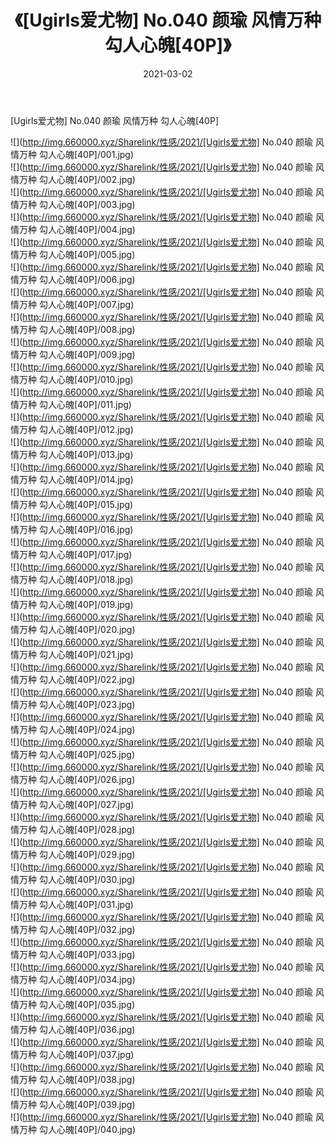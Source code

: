 ﻿---
layout: post
title:  《[Ugirls爱尤物] No.040 颜瑜 风情万种 勾人心魄[40P]》
date:   2021-03-02
img: http://img.660000.xyz/Sharelink/性感/2021/[Ugirls爱尤物] No.040 颜瑜 风情万种 勾人心魄[40P]/000.jpg
categories: [美女, 清纯, 唯美]
---

[Ugirls爱尤物] No.040 颜瑜 风情万种 勾人心魄[40P]

  ![](http://img.660000.xyz/Sharelink/性感/2021/[Ugirls爱尤物] No.040 颜瑜 风情万种 勾人心魄[40P]/001.jpg) <br> ![](http://img.660000.xyz/Sharelink/性感/2021/[Ugirls爱尤物] No.040 颜瑜 风情万种 勾人心魄[40P]/002.jpg) <br> ![](http://img.660000.xyz/Sharelink/性感/2021/[Ugirls爱尤物] No.040 颜瑜 风情万种 勾人心魄[40P]/003.jpg) <br> ![](http://img.660000.xyz/Sharelink/性感/2021/[Ugirls爱尤物] No.040 颜瑜 风情万种 勾人心魄[40P]/004.jpg) <br> ![](http://img.660000.xyz/Sharelink/性感/2021/[Ugirls爱尤物] No.040 颜瑜 风情万种 勾人心魄[40P]/005.jpg) <br> ![](http://img.660000.xyz/Sharelink/性感/2021/[Ugirls爱尤物] No.040 颜瑜 风情万种 勾人心魄[40P]/006.jpg) <br> ![](http://img.660000.xyz/Sharelink/性感/2021/[Ugirls爱尤物] No.040 颜瑜 风情万种 勾人心魄[40P]/007.jpg) <br> ![](http://img.660000.xyz/Sharelink/性感/2021/[Ugirls爱尤物] No.040 颜瑜 风情万种 勾人心魄[40P]/008.jpg) <br> ![](http://img.660000.xyz/Sharelink/性感/2021/[Ugirls爱尤物] No.040 颜瑜 风情万种 勾人心魄[40P]/009.jpg) <br> ![](http://img.660000.xyz/Sharelink/性感/2021/[Ugirls爱尤物] No.040 颜瑜 风情万种 勾人心魄[40P]/010.jpg) <br> ![](http://img.660000.xyz/Sharelink/性感/2021/[Ugirls爱尤物] No.040 颜瑜 风情万种 勾人心魄[40P]/011.jpg) <br> ![](http://img.660000.xyz/Sharelink/性感/2021/[Ugirls爱尤物] No.040 颜瑜 风情万种 勾人心魄[40P]/012.jpg) <br> ![](http://img.660000.xyz/Sharelink/性感/2021/[Ugirls爱尤物] No.040 颜瑜 风情万种 勾人心魄[40P]/013.jpg) <br> ![](http://img.660000.xyz/Sharelink/性感/2021/[Ugirls爱尤物] No.040 颜瑜 风情万种 勾人心魄[40P]/014.jpg) <br> ![](http://img.660000.xyz/Sharelink/性感/2021/[Ugirls爱尤物] No.040 颜瑜 风情万种 勾人心魄[40P]/015.jpg) <br> ![](http://img.660000.xyz/Sharelink/性感/2021/[Ugirls爱尤物] No.040 颜瑜 风情万种 勾人心魄[40P]/016.jpg) <br> ![](http://img.660000.xyz/Sharelink/性感/2021/[Ugirls爱尤物] No.040 颜瑜 风情万种 勾人心魄[40P]/017.jpg) <br> ![](http://img.660000.xyz/Sharelink/性感/2021/[Ugirls爱尤物] No.040 颜瑜 风情万种 勾人心魄[40P]/018.jpg) <br> ![](http://img.660000.xyz/Sharelink/性感/2021/[Ugirls爱尤物] No.040 颜瑜 风情万种 勾人心魄[40P]/019.jpg) <br> ![](http://img.660000.xyz/Sharelink/性感/2021/[Ugirls爱尤物] No.040 颜瑜 风情万种 勾人心魄[40P]/020.jpg) <br> ![](http://img.660000.xyz/Sharelink/性感/2021/[Ugirls爱尤物] No.040 颜瑜 风情万种 勾人心魄[40P]/021.jpg) <br> ![](http://img.660000.xyz/Sharelink/性感/2021/[Ugirls爱尤物] No.040 颜瑜 风情万种 勾人心魄[40P]/022.jpg) <br> ![](http://img.660000.xyz/Sharelink/性感/2021/[Ugirls爱尤物] No.040 颜瑜 风情万种 勾人心魄[40P]/023.jpg) <br> ![](http://img.660000.xyz/Sharelink/性感/2021/[Ugirls爱尤物] No.040 颜瑜 风情万种 勾人心魄[40P]/024.jpg) <br> ![](http://img.660000.xyz/Sharelink/性感/2021/[Ugirls爱尤物] No.040 颜瑜 风情万种 勾人心魄[40P]/025.jpg) <br> ![](http://img.660000.xyz/Sharelink/性感/2021/[Ugirls爱尤物] No.040 颜瑜 风情万种 勾人心魄[40P]/026.jpg) <br> ![](http://img.660000.xyz/Sharelink/性感/2021/[Ugirls爱尤物] No.040 颜瑜 风情万种 勾人心魄[40P]/027.jpg) <br> ![](http://img.660000.xyz/Sharelink/性感/2021/[Ugirls爱尤物] No.040 颜瑜 风情万种 勾人心魄[40P]/028.jpg) <br> ![](http://img.660000.xyz/Sharelink/性感/2021/[Ugirls爱尤物] No.040 颜瑜 风情万种 勾人心魄[40P]/029.jpg) <br> ![](http://img.660000.xyz/Sharelink/性感/2021/[Ugirls爱尤物] No.040 颜瑜 风情万种 勾人心魄[40P]/030.jpg) <br> ![](http://img.660000.xyz/Sharelink/性感/2021/[Ugirls爱尤物] No.040 颜瑜 风情万种 勾人心魄[40P]/031.jpg) <br> ![](http://img.660000.xyz/Sharelink/性感/2021/[Ugirls爱尤物] No.040 颜瑜 风情万种 勾人心魄[40P]/032.jpg) <br> ![](http://img.660000.xyz/Sharelink/性感/2021/[Ugirls爱尤物] No.040 颜瑜 风情万种 勾人心魄[40P]/033.jpg) <br> ![](http://img.660000.xyz/Sharelink/性感/2021/[Ugirls爱尤物] No.040 颜瑜 风情万种 勾人心魄[40P]/034.jpg) <br> ![](http://img.660000.xyz/Sharelink/性感/2021/[Ugirls爱尤物] No.040 颜瑜 风情万种 勾人心魄[40P]/035.jpg) <br> ![](http://img.660000.xyz/Sharelink/性感/2021/[Ugirls爱尤物] No.040 颜瑜 风情万种 勾人心魄[40P]/036.jpg) <br> ![](http://img.660000.xyz/Sharelink/性感/2021/[Ugirls爱尤物] No.040 颜瑜 风情万种 勾人心魄[40P]/037.jpg) <br> ![](http://img.660000.xyz/Sharelink/性感/2021/[Ugirls爱尤物] No.040 颜瑜 风情万种 勾人心魄[40P]/038.jpg) <br> ![](http://img.660000.xyz/Sharelink/性感/2021/[Ugirls爱尤物] No.040 颜瑜 风情万种 勾人心魄[40P]/039.jpg) <br> ![](http://img.660000.xyz/Sharelink/性感/2021/[Ugirls爱尤物] No.040 颜瑜 风情万种 勾人心魄[40P]/040.jpg) <br>